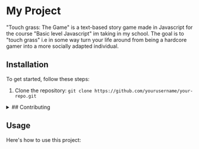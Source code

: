 # My Project

"Touch grass: The Game" is a text-based story game made in Javascript for the course "Basic level Javascript" im taking in my school. The goal is to "touch grass" i.e in some way turn your life around from being a hardcore gamer into a more socially adapted individual. 

## Installation

To get started, follow these steps:

1. Clone the repository: `git clone https://github.com/yourusername/your-repo.git`

<details>
    Feel free to contribute by opening issues or make a pull request.
    <summary>
       ## Contributing
    </summary>
</details>



## Usage

Here's how to use this project:


